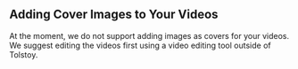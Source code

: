 ## Adding Cover Images to Your Videos

At the moment, we do not support adding images as covers for your videos. We suggest editing the videos first using a video editing tool outside of Tolstoy.
